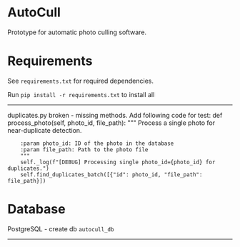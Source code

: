 # AutoCull

Prototype for automatic photo culling software. 

# Requirements
See `requirements.txt` for required dependencies. 

Run `pip install -r requirements.txt` to install all

---

duplicates.py broken - missing methods. Add following code for test:
    def process_photo(self, photo_id, file_path):
        """
        Process a single photo for near-duplicate detection.

        :param photo_id: ID of the photo in the database
        :param file_path: Path to the photo file
        """
        self._log(f"[DEBUG] Processing single photo_id={photo_id} for duplicates.")
        self.find_duplicates_batch([{"id": photo_id, "file_path": file_path}])

# Database
PostgreSQL - create db `autocull_db`

---